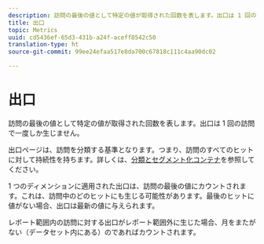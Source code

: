 ```yaml
---
description: 訪問の最後の値として特定の値が取得された回数を表します。出口は 1 回の訪問で一度しか生じません。
title: 出口
topic: Metrics
uuid: cd5436ef-65d3-431b-a24f-aceff8542c50
translation-type: ht
source-git-commit: 99ee24efaa517e8da700c67818c111c4aa90dc02

---
```



# 出口

訪問の最後の値として特定の値が取得された回数を表します。出口は 1 回の訪問で一度しか生じません。

出口ページは、訪問を分類する基準となります。つまり、訪問のすべてのヒットに対して持続性を持ちます。詳しくは、[分類とセグメント化コンテナ](https://marketing.adobe.com/resources/help/en_US/sc/user/c_Breakdown_and_segmentation_containers.html)を参照してください。

1 つのディメンションに適用された出口は、訪問の最後の値にカウントされます。これは、訪問中のどのヒットにも生じる可能性があります。最後のヒットに値がない場合、出口は最新の値に与えられます。

レポート範囲内の訪問に対する出口がレポート範囲外に生じた場合、月をまたがない（データセット内にある）のであればカウントされます。
